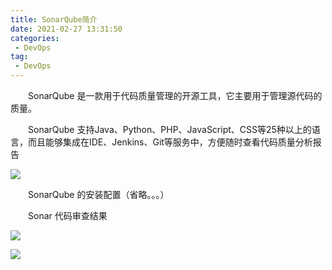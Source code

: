```yaml
---
title: SonarQube简介
date: 2021-02-27 13:31:50
categories:
 - DevOps
tag:
 - DevOps
---
```


　　SonarQube 是一款用于代码质量管理的开源工具，它主要用于管理源代码的质量。

　　SonarQube 支持Java、Python、PHP、JavaScript、CSS等25种以上的语言，而且能够集成在IDE、Jenkins、Git等服务中，方便随时查看代码质量分析报告

![]({{site.baseurl}}/assets/images/2021-02-27-SnoarQube简介/2051592-20200723141408829-411478261.png)

　　SonarQube 的安装配置（省略。。。）

　　Sonar 代码审查结果

![]({{site.baseurl}}/assets/images/2021-02-27-SnoarQube简介/5c6e76950001f00613310745.jpg)

![]({{site.baseurl}}/assets/images/2021-02-27-SnoarQube简介/5c6e75f600014a8f13390732.jpg)

